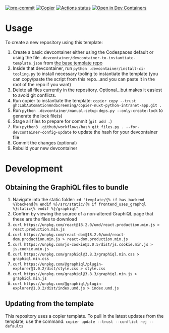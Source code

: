 [![pre-commit](https://img.shields.io/badge/pre--commit-enabled-brightgreen?logo=pre-commit&logoColor=white)](https://github.com/pre-commit/pre-commit)
[![Copier](https://img.shields.io/endpoint?url=https://raw.githubusercontent.com/copier-org/copier/master/img/badge/badge-black.json)](https://github.com/copier-org/copier)
[![Actions status](https://www.github.com/LabAutomationAndScreening/copier-nuxt-python-intranet-app/actions/workflows/ci.yaml/badge.svg?branch=main)](https://www.github.com/LabAutomationAndScreening/copier-nuxt-python-intranet-app/actions)
[![Open in Dev Containers](https://img.shields.io/static/v1?label=Dev%20Containers&message=Open&color=blue)](https://vscode.dev/redirect?url=vscode://ms-vscode-remote.remote-containers/cloneInVolume?url=https://www.github.com/LabAutomationAndScreening/copier-nuxt-python-intranet-app)


# Usage
To create a new repository using this template:
1. Create a basic devcontainer either using the Codespaces default or using the file `.devcontainer/devcontainer-to-instantiate-template.json` from [the base template repo](https://github.com/LabAutomationAndScreening/copier-base-template/blob/main/.devcontainer/devcontainer-to-instantiate-template.json)
1. Inside that devcontainer, run `python .devcontainer/install-ci-tooling.py` to install necessary tooling to instantiate the template (you can copy/paste the script from this repo...and you can paste it in the root of the repo if you want)
1. Delete all files currently in the repository. Optional...but makes it easiest to avoid git conflicts.
1. Run copier to instantiate the template: `copier copy --trust gh:LabAutomationAndScreening/copier-nuxt-python-intranet-app.git .`
1. Run `python .devcontainer/manual-setup-deps.py --only-create-lock` to generate the lock file(s)
1. Stage all files to prepare for commit (`git add .`)
1. Run `python3 .github/workflows/hash_git_files.py . --for-devcontainer-config-update` to update the hash for your devcontainer file
1. Commit the changes (optional)
1. Rebuild your new devcontainer



# Development

## Obtaining the GraphiQL files to bundle
1. Navigate into the static folder: `cd "template/{% if has_backend %}backend{% endif %}/src/static/{% if frontend_uses_graphql %}static{% endif %}/graphiql"`
1. Confirm by viewing the source of a non-altered GraphiQL page that these are the files to download
1. `curl https://unpkg.com/react@18.2.0/umd/react.production.min.js > react.production.min.js`
1. `curl https://unpkg.com/react-dom@18.2.0/umd/react-dom.production.min.js > react-dom.production.min.js`
1. `curl https://unpkg.com/js-cookie@3.0.5/dist/js.cookie.min.js > js.cookie.min.js`
1. `curl https://unpkg.com/graphiql@3.8.3/graphiql.min.css > graphiql.min.css`
1. `curl https://unpkg.com/@graphiql/plugin-explorer@1.0.2/dist/style.css > style.css`
1. `curl https://unpkg.com/graphiql@3.8.3/graphiql.min.js > graphiql.min.js`
1. `curl https://unpkg.com/@graphiql/plugin-explorer@1.0.2/dist/index.umd.js > index.umd.js`

## Updating from the template
This repository uses a copier template. To pull in the latest updates from the template, use the command:
`copier update --trust --conflict rej --defaults`
